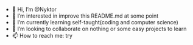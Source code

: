 - 👋 Hi, I’m @Nyktor
- 👀 I’m interested in improve this README.md at some point
- 🌱 I’m currently learning self-taught(coding and computer science)
- 💞️ I’m looking to collaborate on nothing or some easy projects to learn
- 📫 How to reach me: try

<!---
Nyktor/Nyktor is a ✨ special ✨ repository because its `README.md` (this file) appears on your GitHub profile.
You can click the Preview link to take a look at your changes.
--->

